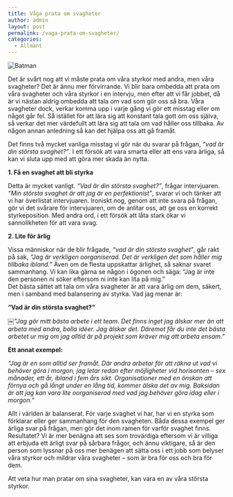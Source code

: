 ```yaml
---
title: Våga prata om svagheter
author: admin
layout: post
permalink: /vaga-prata-om-svagheter/
categories:
  - Allmänt
---
```

<img src="http://johniehjelm.me/wp-content/uploads/2012/12/Batmanblack-300x120.png" alt="Batman" class="alignright size-medium wp-image-1265" />

Det är svårt nog att vi måste prata om våra styrkor med andra, men våra svagheter? Det är ännu mer förvirrande. Vi blir bara ombedda att prata om våra svagheter och våra styrkor i en intervju, men efter att vi får jobbet, då är vi nästan aldrig ombedda att tala om vad som gör oss så bra. Våra svagheter dock, verkar komma upp i varje gång vi gör ett misstag eller om något går fel. Så istället för att lära sig att konstant tala gott om oss själva, så verkar det mer värdefullt att lära sig att tala om vad håller oss tillbaka. Av någon annan anledning så kan det hjälpa oss att gå framåt.

Det finns två mycket vanliga misstag vi gör när du svarar på frågan, *&#8220;vad är din största svaghet?&#8221;*. I ett försök att vara smarta eller att ens vara ärliga, så kan vi sluta upp med att göra mer skada än nytta.

**1. Få en svaghet att bli styrka**

Detta är mycket vanligt. *&#8220;Vad är din största svaghet?&#8221;*, frågar intervjuaren. *&#8220;Min största svaghet är att jag är en perfektionist&#8221;*, svarar vi och tänker att vi har överlistat intervjuaren. Ironiskt nog, genom att inte svara på frågan, gör vi det svårare för intervjuaren, om de anlitar oss, att ge oss en korrekt styrkeposition. Med andra ord, i ett försök att låta stark ökar vi sannolikheten för att vara svag.

**2. Lite för ärlig**

Vissa människor när de blir frågade, *&#8220;vad är din största svaghet&#8221;*, går rakt på sak, *&#8220;Jag är verkligen oorganiserad. Det är verkligen det som håller mig tillbaka ibland.&#8221;* Även om de flesta uppskattar ärlighet, så saknar svaret sammanhang. Vi kan lika gärna se någon i ögonen och säga: &#8220;Jag är inte den personen ni söker eftersom ni inte kan lita på mig.&#8221;  
Det bästa sättet att tala om våra svagheter är att vara ärlig om dem, säkert, men i samband med balansering av styrka. Vad jag menar är:

**&#8220;Vad är din största svaghet?&#8221;**

*￼&#8221;Jag gör mitt bästa arbete i ett team. Det finns inget jag älskar mer än att arbeta med andra, bolla idéer. Jag älskar det. Däremot får du inte det bästa arbetet ur mig om jag alltid är på projekt som kräver mig att arbeta ensam.&#8221;*

**Ett annat exempel:**

*&#8220;Jag är en som alltid ser framåt. Där andra arbetar för att räkna ut vad vi behöver göra i morgon, jag letar redan efter möjligheter vid horisonten &#8211; sex månader, ett år, ibland i fem års sikt. Organisationer med en önskan att förnya och gå långt under en lång tid, kommer älska det av mig. Baksidan är att jag kan vara lite oorganiserad med vad jag behöver göra idag eller i morgon.&#8221;*

Allt i världen är balanserat. För varje svaghet vi har, har vi en styrka som förklarar eller ger sammanhang för den svagheten. Båda dessa exempel ger ärliga svar på frågan, men gör det inom ramen för varför svaghet finns. Resultatet? Vi är mer benägna att ses som trovärdiga eftersom vi är villiga att erbjuda ett ärligt svar på sårbara frågor, och ännu viktigare, så är den person som lyssnar på oss mer benägen att sätta oss i ett jobb som belyser våra styrkor och mildrar våra svagheter &#8211; som är bra för oss och bra för dem.

Att veta hur man pratar om sina svagheter, kan vara en av våra största styrkor.